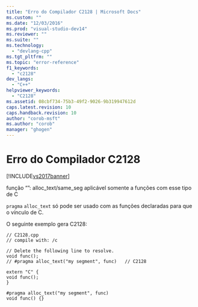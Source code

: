 ```yaml
---
title: "Erro do Compilador C2128 | Microsoft Docs"
ms.custom: ""
ms.date: "12/03/2016"
ms.prod: "visual-studio-dev14"
ms.reviewer: ""
ms.suite: ""
ms.technology: 
  - "devlang-cpp"
ms.tgt_pltfrm: ""
ms.topic: "error-reference"
f1_keywords: 
  - "c2128"
dev_langs: 
  - "C++"
helpviewer_keywords: 
  - "C2128"
ms.assetid: 08cbf734-75b3-49f2-9026-9b319947612d
caps.latest.revision: 10
caps.handback.revision: 10
author: "corob-msft"
ms.author: "corob"
manager: "ghogen"
---
```

# Erro do Compilador C2128
[!INCLUDE[vs2017banner](../../assembler/inline/includes/vs2017banner.md)]

função “”: alloc\_text\/same\_seg aplicável somente a funções com esse tipo de C  
  
 `pragma` `alloc_text` só pode ser usado com as funções declaradas para que o vínculo de C.  
  
 O seguinte exemplo gera C2128:  
  
```  
// C2128.cpp  
// compile with: /c  
  
// Delete the following line to resolve.  
void func();  
// #pragma alloc_text("my segment", func)   // C2128  
  
extern "C" {  
void func();  
}  
  
#pragma alloc_text("my segment", func)  
void func() {}  
```